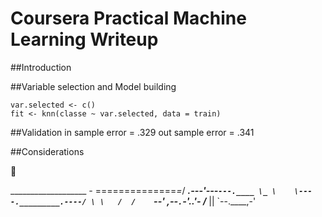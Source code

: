Coursera Practical Machine Learning Writeup
===

##Introduction


##Variable selection and Model building

```
var.selected <- c()
fit <- knn(classe ~ var.selected, data = train)
```


##Validation
in sample error = .329
out sample error = .341

##Considerations




🖖

___________________          _-_
\==============_=_/ ____.---'---`---.____
            \_ \    \----._________.----/
              \ \   /  /    `-_-'
          __,--`.`-'..'-_
         /____          ||
              `--.____,-'


[1]: http://mikexl.github.io/machine-learning/coursera-pml.html
[2]: http://groupware.les.inf.puc-rio.br/har
[3]: https://class.coursera.org/predmachlearn-031/human_grading/view/courses/975200/assessments/4/submissions/36
